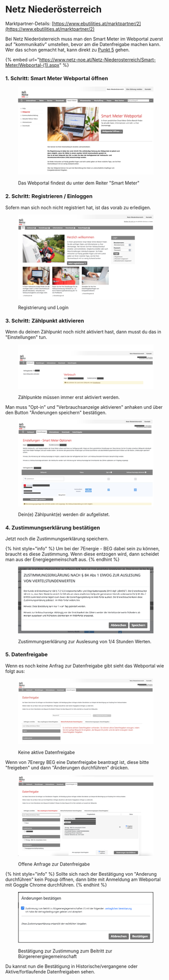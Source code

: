 # Netz Niederösterreich

Marktpartner-Details: [https://www.ebutilities.at/marktpartner/2](https://www.ebutilities.at/marktpartner/2)

Bei Netz Niederösterreich muss man den Smart Meter im Webportal zuerst auf "kommunikativ" umstellen, bevor am die Datenfreigabe machen kann. Wer das schon gemacht hat, kann direkt zu [Punkt 5](netz-niederoesterreich.md#5.-datenfreigabe) gehen.&#x20;

{% embed url="https://www.netz-noe.at/Netz-Niederosterreich/Smart-Meter/Webportal-(1).aspx" %}

### 1. Schritt: Smart Meter Webportal öffnen&#x20;

<figure><img src="../../.gitbook/assets/Screenshot 2023-07-14 at 14.44.44.png" alt=""><figcaption><p>Das Webportal findest du unter dem Reiter "Smart Meter"</p></figcaption></figure>

### 2. Schritt: Registrieren / Einloggen&#x20;

Sofern man sich noch nicht registriert hat, ist das vorab zu erledigen.&#x20;

<figure><img src="../../.gitbook/assets/image (22).png" alt=""><figcaption><p>Registrierung und Login</p></figcaption></figure>

### 3. Schritt: Zählpunkt aktivieren&#x20;

Wenn du deinen Zählpunkt noch nicht aktiviert hast, dann musst du das in "Einstellungen" tun.&#x20;

<figure><img src="../../.gitbook/assets/Screenshot 2023-07-14 at 15.03.58.png" alt=""><figcaption><p>Zählpunkte müssen immer erst aktiviert werden.</p></figcaption></figure>

Man muss "Opt-in" und "Verbrauchsanzeige aktivieren" anhaken und über den Button "Änderungen speichern" bestätigen. &#x20;

<figure><img src="../../.gitbook/assets/Screenshot 2023-07-14 at 15.05.12.png" alt=""><figcaption><p>Dein(e) Zählpunkt(e) werden dir aufgelistet. </p></figcaption></figure>

### 4. Zustimmungserklärung bestätigen

Jetzt noch die Zustimmungserklärung speichern.

{% hint style="info" %}
Um bei der 7Energie - BEG dabei sein zu können, braucht es diese Zustimmung. Wenn diese entzogen wird, dann scheidet man aus der Energiegemeinschaft aus.
{% endhint %}

<figure><img src="../../.gitbook/assets/Screenshot 2023-07-14 at 14.35.44.png" alt=""><figcaption><p>Zustimmungserklärung zur Auslesung von 1/4 Stunden Werten.</p></figcaption></figure>

### 5. Datenfreigabe

Wenn es noch keine Anfrag zur Datenfreigabe gibt sieht das Webportal wie folgt aus:&#x20;

<figure><img src="../../.gitbook/assets/image (19).png" alt=""><figcaption><p>Keine aktive Datenfreigabe</p></figcaption></figure>

Wenn von 7Energy BEG eine Datenfreigabe beantragt ist, diese bitte "freigeben" und dann "Änderungen durchführen" drücken.&#x20;

<figure><img src="../../.gitbook/assets/image (15).png" alt=""><figcaption><p>Offene Anfrage zur Datenfreigabe </p></figcaption></figure>



{% hint style="info" %}
Sollte sich nach der Bestätigung von "Anderung durchführen" kein Popup öffnen, dann bitte mit Anmeldung am Webportal mit Goggle Chrome durchführen.&#x20;
{% endhint %}

<figure><img src="../../.gitbook/assets/image (16).png" alt=""><figcaption><p>Bestätigung zur Zustimmung zum Beitritt zur Bürgerenergiegemeinschaft</p></figcaption></figure>

Du kannst nun die Bestätigung in Historische/vergangene oder Aktive/fortlaufende Datenfreigaben sehen.&#x20;
